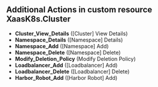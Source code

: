 ## Additional Actions in custom resource XaasK8s.Cluster
* **Cluster_View_Details** ([Cluster] View Details)
* **Namespace_Details** ([Namespace] Details)
* **Namespace_Add** ([Namespace] Add)
* **Namespace_Delete** ([Namespace] Delete)
* **Modify_Deletion_Policy** (Modify Deletion Policy)
* **Loadbalancer_Add** ([Loadbalancer] Add)
* **Loadbalancer_Delete** ([Loadbalancer] Delete)
* **Harbor_Robot_Add** ([Harbor Robot] Add)

